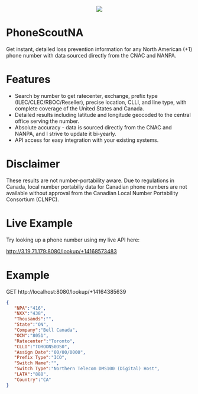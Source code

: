 <p align="center">
  <img src="https://i.imgur.com/ga5uWf2.png">
</p>

# PhoneScoutNA
Get instant, detailed loss prevention information for any North American (+1) phone number with data sourced directly from the CNAC and NANPA.

# Features
- Search by number to get ratecenter, exchange, prefix type (ILEC/CLEC/RBOC/Reseller), precise location, CLLI, and line type, with complete coverage of the United States and Canada.
- Detailed results including latitude and longitude geocoded to the central office serving the number.
- Absolute accuracy - data is sourced directly from the CNAC and NANPA, and I strive to update it bi-yearly.
- API access for easy integration with your existing systems.

# Disclaimer

These results are not number-portability aware. Due to regulations in Canada, local number portabiliy data for Canadian phone numbers are not available without approval from the Canadian Local Number Portability Consortium (CLNPC).

# Live Example

Try looking up a phone number using my live API here:

http://3.19.71.179:8080/lookup/+14168573483

# Example

GET http://localhost:8080/lookup/+14164385639

```json
{
   "NPA":"416",
   "NXX":"438",
   "Thousands":"",
   "State":"ON",
   "Company":"Bell Canada",
   "OCN":"8051",
   "Ratecenter":"Toronto",
   "CLLI":"TOROON50DS0",
   "Assign Date":"00/00/0000",
   "Prefix Type":"ICO",
   "Switch Name":"",
   "Switch Type":"Northern Telecom DMS100 (Digital) Host",
   "LATA":"888",
   "Country":"CA"
}
```
